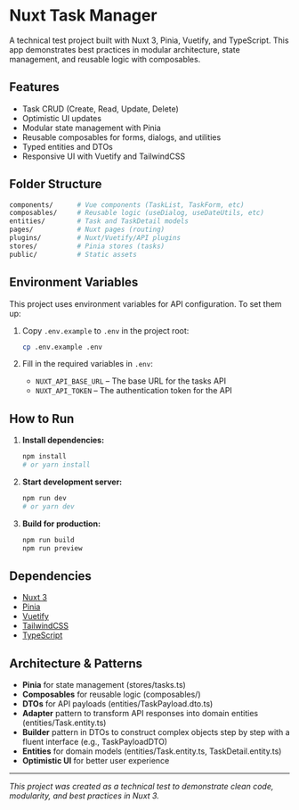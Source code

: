 # Nuxt Task Manager

A technical test project built with Nuxt 3, Pinia, Vuetify, and TypeScript. This app demonstrates best practices in modular architecture, state management, and reusable logic with composables.

## Features

- Task CRUD (Create, Read, Update, Delete)
- Optimistic UI updates
- Modular state management with Pinia
- Reusable composables for forms, dialogs, and utilities
- Typed entities and DTOs
- Responsive UI with Vuetify and TailwindCSS

## Folder Structure

```bash
components/      # Vue components (TaskList, TaskForm, etc)
composables/     # Reusable logic (useDialog, useDateUtils, etc)
entities/        # Task and TaskDetail models
pages/           # Nuxt pages (routing)
plugins/         # Nuxt/Vuetify/API plugins
stores/          # Pinia stores (tasks)
public/          # Static assets
```

## Environment Variables

This project uses environment variables for API configuration. To set them up:

1. Copy `.env.example` to `.env` in the project root:

   ```bash
   cp .env.example .env
   ```

2. Fill in the required variables in `.env`:
   - `NUXT_API_BASE_URL` – The base URL for the tasks API
   - `NUXT_API_TOKEN` – The authentication token for the API

## How to Run

1. **Install dependencies:**

   ```bash
   npm install
   # or yarn install
   ```

2. **Start development server:**

   ```bash
   npm run dev
   # or yarn dev
   ```

3. **Build for production:**

   ```bash
   npm run build
   npm run preview
   ```

## Dependencies

- [Nuxt 3](https://nuxt.com/)
- [Pinia](https://pinia.vuejs.org/)
- [Vuetify](https://vuetifyjs.com/)
- [TailwindCSS](https://tailwindcss.com/)
- [TypeScript](https://www.typescriptlang.org/)

## Architecture & Patterns

- **Pinia** for state management (stores/tasks.ts)
- **Composables** for reusable logic (composables/)
- **DTOs** for API payloads (entities/TaskPayload.dto.ts)
- **Adapter** pattern to transform API responses into domain entities (entities/Task.entity.ts)
- **Builder** pattern in DTOs to construct complex objects step by step with a fluent interface (e.g., TaskPayloadDTO)
- **Entities** for domain models (entities/Task.entity.ts, TaskDetail.entity.ts)
- **Optimistic UI** for better user experience

---

*This project was created as a technical test to demonstrate clean code, modularity, and best practices in Nuxt 3.*
